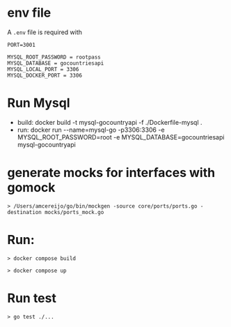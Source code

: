 
# env file
A `.env` file is required with
```
PORT=3001

MYSQL_ROOT_PASSWORD = rootpass
MYSQL_DATABASE = gocountriesapi
MYSQL_LOCAL_PORT = 3306
MYSQL_DOCKER_PORT = 3306
```

# Run Mysql
* build: docker build -t mysql-gocountryapi -f ./Dockerfile-mysql .
* run: docker run --name=mysql-go -p3306:3306 -e MYSQL_ROOT_PASSWORD=root -e MYSQL_DATABASE=gocountriesapi mysql-gocountryapi

# generate mocks for interfaces with gomock
`> /Users/amcereijo/go/bin/mockgen -source core/ports/ports.go -destination mocks/ports_mock.go`

# Run:
```
> docker compose build

> docker compose up
```

# Run test
```
> go test ./...
```

